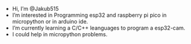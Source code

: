 - Hi, I’m @Jakub515
- I’m interested in Programming esp32 and raspberry pi pico in micropython or in  arduino ide.
- I’m currently learning a C/C++ leanguages to program a esp32-cam.
- I could help in micropython problems.
